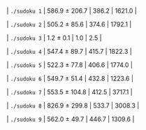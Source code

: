 | `./sudoku 1` | 586.9 ± 206.7 | 386.2 | 1621.0 |

| `./sudoku 2` | 505.2 ± 85.6 | 374.6 | 1792.1 |

| `./sudoku 3` | 1.2 ± 0.1 | 1.0 | 2.5 |

| `./sudoku 4` | 547.4 ± 89.7 | 415.7 | 1822.3 |

| `./sudoku 5` | 522.3 ± 77.8 | 406.6 | 1774.0 |

| `./sudoku 6` | 549.7 ± 51.4 | 432.8 | 1223.6 |

| `./sudoku 7` | 553.5 ± 104.8 | 412.5 | 3717.1 |

| `./sudoku 8` | 826.9 ± 299.8 | 533.7 | 3008.3 |

| `./sudoku 9` | 562.0 ± 49.7 | 446.7 | 1309.6 |

